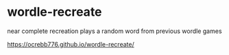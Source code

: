 # wordle-recreate
near complete recreation 
plays a random word from previous wordle games

https://ocrebb776.github.io/wordle-recreate/
